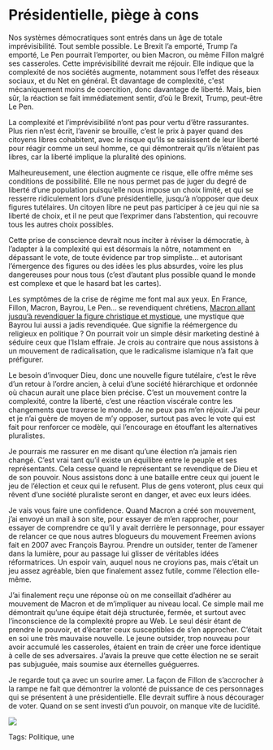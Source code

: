 # Présidentielle, piège à cons

Nos systèmes démocratiques sont entrés dans un âge de totale imprévisibilité. Tout semble possible. Le Brexit l’a emporté, Trump l’a emporté, Le Pen pourrait l’emporter, ou bien Macron, ou même Fillon malgré ses casseroles. Cette imprévisibilité devrait me réjouir. Elle indique que la complexité de nos sociétés augmente, notamment sous l’effet des réseaux sociaux, et du Net en général. Et davantage de complexité, c'est mécaniquement moins de coercition, donc davantage de liberté. Mais, bien sûr, la réaction se fait immédiatement sentir, d’où le Brexit, Trump, peut-être Le Pen.<span id="more-44889"></span>

La complexité et l’imprévisibilité n’ont pas pour vertu d’être rassurantes. Plus rien n’est écrit, l’avenir se brouille, c’est le prix à payer quand des citoyens libres cohabitent, avec le risque qu’ils se saisissent de leur liberté pour réagir comme un seul homme, ce qui démontrerait qu’ils n’étaient pas libres, car la liberté implique la pluralité des opinions.

Malheureusement, une élection augmente ce risque, elle offre même ses conditions de possibilité. Elle ne nous permet pas de juger du degré de liberté d’une population puisqu’elle nous impose un choix limité, et qui se resserre ridiculement lors d’une présidentielle, jusqu’à n’opposer que deux figures tutélaires. Un citoyen libre ne peut pas participer à ce jeu qui nie sa liberté de choix, et il ne peut que l’exprimer dans l’abstention, qui recouvre tous les autres choix possibles.

Cette prise de conscience devrait nous inciter à réviser la démocratie, à l’adapter à la complexité qui est désormais la nôtre, notamment en dépassant le vote, de toute évidence par trop simpliste… et autorisant l’émergence des figures ou des idées les plus absurdes, voire les plus dangereuses pour nous tous (c’est d’autant plus possible quand le monde est complexe et que le hasard bat les cartes).

Les symptômes de la crise de régime me font mal aux yeux. En France, Fillon, Macron, Bayrou, Le Pen… se revendiquent chrétiens, [Macron allant jusqu’à revendiquer la figure christique et mystique](http://www.lejdd.fr/Politique/Macron-La-politique-c-est-mystique-846614), une mystique que Bayrou lui aussi a jadis revendiquée. Que signifie la réémergence du religieux en politique ? On pourrait voir un simple désir marketing destiné à séduire ceux que l’Islam effraie. Je crois au contraire que nous assistons à un mouvement de radicalisation, que le radicalisme islamique n’a fait que préfigurer.

Le besoin d’invoquer Dieu, donc une nouvelle figure tutélaire, c’est le rêve d’un retour à l’ordre ancien, à celui d’une société hiérarchique et ordonnée où chacun aurait une place bien précise. C’est un mouvement contre la complexité, contre la liberté, c’est une réaction viscérale contre les changements que traverse le monde. Je ne peux pas m’en réjouir. J’ai peur et je n’ai guère de moyen de m’y opposer, surtout pas avec le vote qui est fait pour renforcer ce modèle, qui l’encourage en étouffant les alternatives pluralistes.

Je pourrais me rassurer en me disant qu’une élection n’a jamais rien changé. C’est vrai tant qu’il existe un équilibre entre le peuple et ses représentants. Cela cesse quand le représentant se revendique de Dieu et de son pouvoir. Nous assistons donc à une bataille entre ceux qui jouent le jeu de l’élection et ceux qui le refusent. Plus de gens voteront, plus ceux qui rêvent d’une société pluraliste seront en danger, et avec eux leurs idées.

Je vais vous faire une confidence. Quand Macron a créé son mouvement, j’ai envoyé un mail à son site, pour essayer de m’en rapprocher, pour essayer de comprendre ce qu’il y avait derrière le personnage, pour essayer de relancer ce que nous autres blogueurs du mouvement Freemen avions fait en 2007 avec François Bayrou. Prendre un outsider, tenter de l’amener dans la lumière, pour au passage lui glisser de véritables idées réformatrices. Un espoir vain, auquel nous ne croyions pas, mais c’était un jeu assez agréable, bien que finalement assez futile, comme l’élection elle-même.

J’ai finalement reçu une réponse où on me conseillait d’adhérer au mouvement de Macron et de m’impliquer au niveau local. Ce simple mail me démontrait qu’une équipe était déjà structurée, fermée, et surtout avec l’inconscience de la complexité propre au Web. Le seul désir étant de prendre le pouvoir, et d’écarter ceux susceptibles de s’en approcher. C’était en soi une très mauvaise nouvelle. Le jeune outsider, trop nouveau pour avoir accumulé les casseroles, étaient en train de créer une force identique à celle de ses adversaires. J’avais la preuve que cette élection ne se serait pas subjuguée, mais soumise aux éternelles guéguerres.

Je regarde tout ça avec un sourire amer. La façon de Fillon de s’accrocher à la rampe ne fait que démontrer la volonté de puissance de ces personnages qui se présentent à une présidentielle. Elle devrait suffire à nous décourager de voter. Quand on se sent investi d’un pouvoir, on manque vite de lucidité.

![](http://tcrouzet.comhttps://tcrouzet.com/images_tc/2014/03/cover2017-400x584.jpg)



Tags: Politique, une